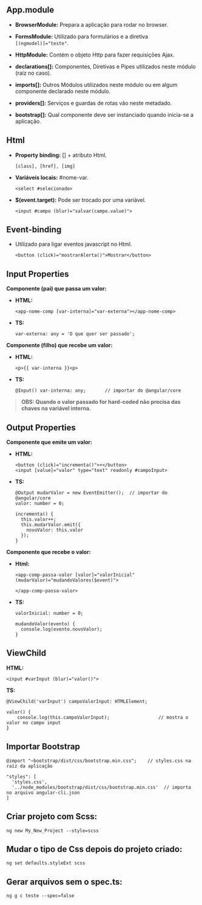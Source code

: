 ## App.module

* **BrowserModule:** Prepara a aplicação para rodar no browser.
* **FormsModule:** Utilizado para formulários e a diretiva `[(ngmodel)]="teste"`.
* **HttpModule:** Contém o objeto Http para fazer requisições Ajax.

* **declarations[]:** Componentes, Diretivas e Pipes utilizados neste módulo (raíz no caso).
* **imports[]:** Outros Módulos utilizados neste módulo ou em algum componente declarado neste módulo.
* **providers[]:** Serviços e guardas de rotas vão neste metadado.
* **bootstrap[]:** Qual componente deve ser instanciado quando inicia-se a aplicação.

## Html

* **Property binding:** [] + atributo Html. 

      [class], [href], [img]

* **Variáveis locais:** #nome-var.

      <select #selecionado>
       
* **$(event.target):** Pode ser trocado por uma variável.

      <input #campo (blur)="salvar(campo.value)">

## Event-binding

* Utilizado para ligar eventos javascript no Html. 

      <button (click)="mostrarAlerta()">Mostrar</button>

## Input Properties

**Componente (pai) que passa um valor:**

* **HTML:** 

      <app-nome-comp [var-interna]="var-externa"></app-nome-comp>
      
* **TS:** 

      var-externa: any = 'O que quer ser passado';

**Componente (filho) que recebe um valor:**

* **HTML:**
      
      <p>{{ var-interna }}<p>
      
* **TS:** 

      @Input() var-interna: any;       // importar do @angular/core

> **OBS: Quando o valor passado for hard-coded não precisa das chaves na variável interna.**

## Output Properties

**Componente que emite um valor:**

* **HTML:**

      <button (click)="incrementa()">+</button>
      <input [value]="valor" type="text" readonly #campoInput>

* **TS:** 

      @Output mudarValor = new EventEmitter();	// importar do @angular/core
      valor: number = 0;

      incrementa() {
        this.valor++;
        this.mudarValor.emit({
          novoValor: this.valor
        });
      }
      
**Componente que recebe o valor:**

* **Html:**

      <app-comp-passa-valor [valor]="valorInicial" (mudarValor)="mudandoValores($event)">
        
      </app-comp-passa-valor>
      
* **TS:**

      valorInicial: number = 0;
      
      mudandoValor(evento) {
        console.log(evento.novoValor);
      }

## ViewChild

**HTML:** 

    <input #varInput (blur)="valor()">

**TS:** 

    @ViewChild('varInput') campoValorInput: HTMLElement;

    valor() {
        console.log(this.campoValorInput);          		// mostra o valor no campo input
    }

## Importar Bootstrap

    @import "~bootstrap/dist/css/bootstrap.min.css";    // styles.css na raíz da aplicação
    
    "styles": [
      'styles.css', 
      '../node_modules/bootstrap/dist/css/bootstrap.min.css'  // importa no arquivo angular-cli.json
    ]
    
## Criar projeto com Scss:

    ng new My_New_Project --style=scss

## Mudar o tipo de Css depois do projeto criado:

    ng set defaults.styleExt scss

## Gerar arquivos sem o spec.ts:

    ng g c teste --spec=false
